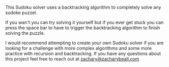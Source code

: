 This Sudoku solver uses a backtracking algorithm to completely solve any sudoke puzzel.

If you wan't you can try solving it yourself but if you ever get stuck you can press the space bar to have to trigger the backtracking algorithm to finish solving the puzzle.

I would recommend attempting to create your own Sudoku solver if you are looking for a challenge with more complex algorithms and some more practice with recursion and backtracking. If you have any questions about this project feel free to reach out at zachary@zacharybeall.com

